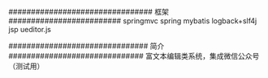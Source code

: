 ################################ 框架 #########################
springmvc
spring 
mybatis
logback+slf4j
jsp
ueditor.js

############################### 简介 ##############################
富文本编辑类系统，集成微信公众号（测试用）
